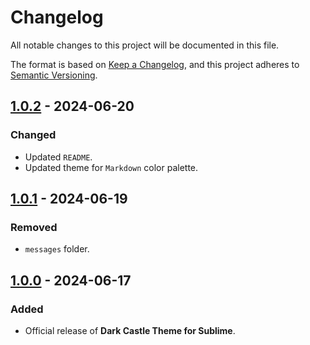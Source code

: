 # Changelog

All notable changes to this project will be documented in this file.

The format is based on [Keep a Changelog](https://keepachangelog.com/en/1.1.0/),
and this project adheres to [Semantic Versioning](https://semver.org/spec/v2.0.0.html).

## [1.0.2] - 2024-06-20

### Changed

- Updated `README`.
- Updated theme for `Markdown` color palette.

## [1.0.1] - 2024-06-19

### Removed

- `messages` folder.

## [1.0.0] - 2024-06-17

### Added

- Official release of **Dark Castle Theme for Sublime**.

[1.0.2]: https://github.com/scottgriv/Dark-Castle-Sublime/compare/v1.0.1...v1.0.2
[1.0.1]: https://github.com/scottgriv/Dark-Castle-Sublime/compare/v1.0.0...v1.0.1
[1.0.0]: https://github.com/scottgriv/Dark-Castle-Sublime/releases/tag/v1.0.0
